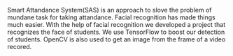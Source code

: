 Smart Attandance System(SAS) is an approach to slove the problem of mundane task for taking attandance. Facial recognition has made things much easier. With the help of facial recognition we developed a project that recognizes the face of students.
We use TensorFlow to boost our detection of students. OpenCV is also used to get an image from the frame of a video recored.
